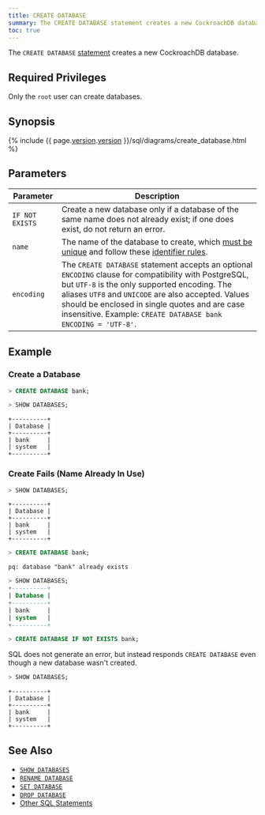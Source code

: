 ```yaml
---
title: CREATE DATABASE
summary: The CREATE DATABASE statement creates a new CockroachDB database. 
toc: true
---
```


The `CREATE DATABASE` [statement](sql-statements.html) creates a new CockroachDB database.  


## Required Privileges

Only the `root` user can create databases.

## Synopsis

{% include {{ page.[version](cluster-settings.html#setting-version).[version](cluster-settings.html#setting-version) }}/sql/diagrams/create_database.html %}

## Parameters

Parameter | Description
----------|------------
`IF NOT EXISTS` | Create a new database only if a database of the same name does not already exist; if one does exist, do not return an error. 
`name` | The name of the database to create, which [must be unique](#create-fails-name-already-in-use) and follow these [identifier rules](keywords-and-identifiers.html#identifiers).
`encoding` | The `CREATE DATABASE` statement accepts an optional `ENCODING` clause for compatibility with PostgreSQL, but `UTF-8` is the only supported encoding. The aliases `UTF8` and `UNICODE` are also accepted. Values should be enclosed in single quotes and are case insensitive. Example: `CREATE DATABASE bank ENCODING = 'UTF-8'`.

## Example


### Create a Database
~~~ sql
> CREATE DATABASE bank;

> SHOW DATABASES;
~~~
~~~
+----------+
| Database |
+----------+
| bank     |
| system   |
+----------+
~~~


### Create Fails (Name Already In Use)

~~~ sql
> SHOW DATABASES;
~~~
~~~
+----------+
| Database |
+----------+
| bank     |
| system   |
+----------+
~~~
~~~ sql
> CREATE DATABASE bank;
~~~
~~~
pq: database "bank" already exists
~~~
~~~ sql
> SHOW DATABASES;
+----------+
| Database |
+----------+
| bank     |
| system   |
+----------+
~~~

~~~ sql
> CREATE DATABASE IF NOT EXISTS bank;
~~~

SQL does not generate an error, but instead responds `CREATE DATABASE` even though a new database wasn't created.

~~~ sql
> SHOW DATABASES;
~~~

~~~
+----------+
| Database |
+----------+
| bank     |
| system   |
+----------+
~~~

## See Also

- [`SHOW DATABASES`](show-databases.html)
- [`RENAME DATABASE`](rename-database.html)
- [`SET DATABASE`](set-vars.html)
- [`DROP DATABASE`](drop-database.html)
- [Other SQL Statements](sql-statements.html)
